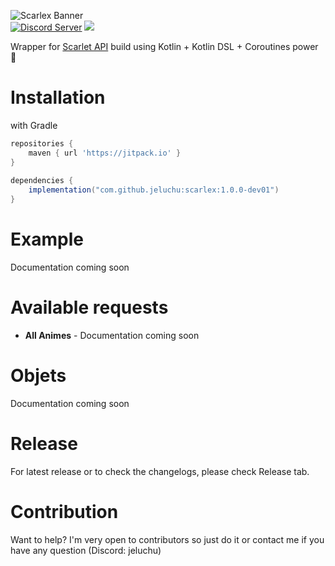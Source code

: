 
![Scarlex Banner](https://raw.githubusercontent.com/jeluchu/scarlex/develop/assets/scarlex.png)    
[![Discord Server](https://img.shields.io/discord/460491088004907029.svg?style=flat&logo=discord)](https://discord.gg/2DZHfxv9XN)  [![](https://jitpack.io/v/jeluchu/scarlex.svg)](https://jitpack.io/#jeluchu/scarlex)

Wrapper for [Scarlet API](https://scarlet-api.online/) build using Kotlin + Kotlin DSL + Coroutines power 🚀

# Installation
with Gradle
```groovy  
repositories {   
	maven { url 'https://jitpack.io' }  
}  
  
dependencies {  
	implementation("com.github.jeluchu:scarlex:1.0.0-dev01")
}  
```  
# Example

Documentation coming soon

# Available requests

- **All Animes** - Documentation coming soon

# Objets

Documentation coming soon

# Release
For latest release or to check the changelogs, please check Release tab.

# Contribution
Want to help? I'm very open to contributors so just do it or contact me if you have any question (Discord: jeluchu)